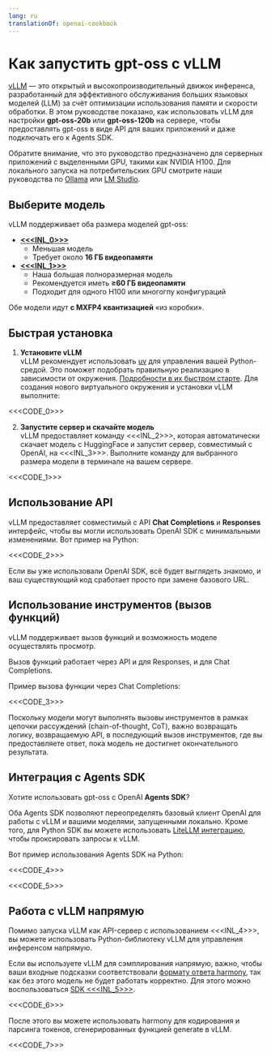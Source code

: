 ```yaml
---
lang: ru
translationOf: openai-cookbook
---
```


# Как запустить gpt-oss с vLLM

[vLLM](https://docs.vllm.ai/en/latest/) — это открытый и высокопроизводительный движок инференса, разработанный для эффективного обслуживания больших языковых моделей (LLM) за счёт оптимизации использования памяти и скорости обработки. В этом руководстве показано, как использовать vLLM для настройки **gpt-oss-20b** или **gpt-oss-120b** на сервере, чтобы предоставлять gpt-oss в виде API для ваших приложений и даже подключать его к Agents SDK.

Обратите внимание, что это руководство предназначено для серверных приложений с выделенными GPU, такими как NVIDIA H100. Для локального запуска на потребительских GPU смотрите наши руководства по [Ollama](https://cookbook.openai.com/articles/gpt-oss/run-locally-ollama) или [LM Studio](https://cookbook.openai.com/articles/gpt-oss/run-locally-lmstudio).

## Выберите модель

vLLM поддерживает оба размера моделей gpt-oss:

- [**&lt;&lt;&lt;INL_0>>>**](https://huggingface.co/openai/gpt-oss-20b)
  - Меньшая модель
  - Требует около **16 ГБ видеопамяти**
- [**&lt;&lt;&lt;INL_1>>>**](https://huggingface.co/openai/gpt-oss-120b)
  - Наша большая полноразмерная модель
  - Рекомендуется иметь **≥60 ГБ видеопамяти**
  - Подходит для одного H100 или многогпу конфигураций

Обе модели идут **с MXFP4 квантизацией** «из коробки».

## Быстрая установка

1. **Установите vLLM**  
   vLLM рекомендует использовать [uv](https://docs.astral.sh/uv/) для управления вашей Python-средой. Это поможет подобрать правильную реализацию в зависимости от окружения. [Подробности в их быстром старте](https://docs.vllm.ai/en/latest/getting_started/quickstart.html#installation). Для создания нового виртуального окружения и установки vLLM выполните:

&lt;&lt;&lt;CODE_0>>>

2. **Запустите сервер и скачайте модель**  
   vLLM предоставляет команду &lt;&lt;&lt;INL_2>>>, которая автоматически скачает модель с HuggingFace и запустит сервер, совместимый с OpenAI, на &lt;&lt;&lt;INL_3>>>. Выполните команду для выбранного размера модели в терминале на вашем сервере.

&lt;&lt;&lt;CODE_1>>>

## Использование API

vLLM предоставляет совместимый с API **Chat Completions** и **Responses** интерфейс, чтобы вы могли использовать OpenAI SDK с минимальными изменениями. Вот пример на Python:

&lt;&lt;&lt;CODE_2>>>

Если вы уже использовали OpenAI SDK, всё будет выглядеть знакомо, и ваш существующий код сработает просто при замене базового URL.

## Использование инструментов (вызов функций)

vLLM поддерживает вызов функций и возможность моделе осуществлять просмотр.

Вызов функций работает через API и для Responses, и для Chat Completions.

Пример вызова функции через Chat Completions:

&lt;&lt;&lt;CODE_3>>>

Поскольку модели могут выполнять вызовы инструментов в рамках цепочки рассуждений (chain-of-thought, CoT), важно возвращать логику, возвращаемую API, в последующий вызов инструментов, где вы предоставляете ответ, пока модель не достигнет окончательного результата.

## Интеграция с Agents SDK

Хотите использовать gpt-oss с OpenAI **Agents SDK**?

Оба Agents SDK позволяют переопределять базовый клиент OpenAI для работы с vLLM и вашими моделями, запущенными локально. Кроме того, для Python SDK вы можете использовать [LiteLLM интеграцию](https://openai.github.io/openai-agents-python/models/litellm/), чтобы проксировать запросы к vLLM.

Вот пример использования Agents SDK на Python:

&lt;&lt;&lt;CODE_4>>>

&lt;&lt;&lt;CODE_5>>>

## Работа с vLLM напрямую

Помимо запуска vLLM как API-сервер с использованием &lt;&lt;&lt;INL_4>>>, вы можете использовать Python-библиотеку vLLM для управления инференсом напрямую.

Если вы используете vLLM для сэмплирования напрямую, важно, чтобы ваши входные подсказки соответствовали [формату ответа harmony](https://cookbook.openai.com/article/harmony), так как без этого модель не будет работать корректно. Для этого можно воспользоваться [SDK &lt;&lt;&lt;INL_5>>>](https://github.com/openai/harmony).

&lt;&lt;&lt;CODE_6>>>

После этого вы можете использовать harmony для кодирования и парсинга токенов, сгенерированных функцией generate в vLLM.

&lt;&lt;&lt;CODE_7>>>